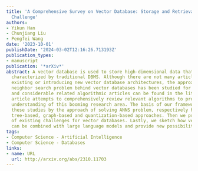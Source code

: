 ```yaml
---
title: 'A Comprehensive Survey on Vector Database: Storage and Retrieval Technique,
  Challenge'
authors:
- Yikun Han
- Chunjiang Liu
- Pengfei Wang
date: '2023-10-01'
publishDate: '2024-03-02T12:16:26.713193Z'
publication_types:
- manuscript
publication: '*arXiv*'
abstract: A vector database is used to store high-dimensional data that cannot be
  characterized by traditional DBMS. Although there are not many articles describing
  existing or introducing new vector database architectures, the approximate nearest
  neighbor search problem behind vector databases has been studied for a long time,
  and considerable related algorithmic articles can be found in the literature. This
  article attempts to comprehensively review relevant algorithms to provide a general
  understanding of this booming research area. The basis of our framework categorises
  these studies by the approach of solving ANNS problem, respectively hash-based,
  tree-based, graph-based and quantization-based approaches. Then we present an overview
  of existing challenges for vector databases. Lastly, we sketch how vector databases
  can be combined with large language models and provide new possibilities.
tags:
- Computer Science - Artificial Intelligence
- Computer Science - Databases
links:
- name: URL
  url: http://arxiv.org/abs/2310.11703
---
```


